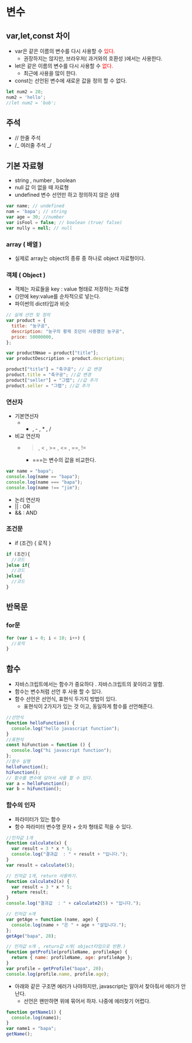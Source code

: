 # 변수

## var,let,const 차이

- var은 같은 이름의 변수를 다시 사용할 수 <font color = 'red'>있다. </font>
  - 권장하지는 않지만, 브라우저( 과거와의 호환성 )에서는 사용한다.
- let은 같은 이름의 변수를 다시 사용할 수 <font color = 'red'>없다. </font>
  - 최근에 사용을 많이 한다.
- const는 선언된 변수에 새로운 값을 정의 할 수 없다.

```javaScript
let num2 = 20;
num2 = 'hello';
//let num2 = 'bob';
```

## 주석

- // 한줄 주석
- /_ 여러줄 주석 _/

## 기본 자료형

- string , number , boolean
- null 값 이 없을 때 자료형
- undefined 변수 선언만 하고 정의하지 않은 상태

```javaScript
var name; // undefined
nam = 'bapa'; // string
var age = 30; //number
var isFool = false; // boolean (true/ false)
var nully = null; // null
```

### array ( 배열 )

- 실제로 array는 object의 종류 중 하나로 object 자료형이다.

### 객체 ( Object )

- 객체는 자료들을 key : value 형태로 저장하는 자료형
- {}안에 key:value를 순차적으로 넣는다.
- 파이썬의 dict타입과 비슷

```javaScript
// 실제 선언 및 정의
var product = {
  title: "농구공",
  description: "농구의 황제 조던이 사용했던 농구공",
  price: 50000000,
};

var productNmae = product["title"];
var productDescription = product.description;

product["title"] = "축구공"; // 값 변경
product.title = "축구공"; //값 변경
product["seller"] = "그랩"; //값 추가
product.seller = "그랩"; //값 추가
```

### 연산자

- 기본연선자
  - - , - , \* , /
- 비교 연산자
  - > , < , >= , <= , ==, !=
    - ===는 변수의 값을 비교한다.

```javascript
var name = "bapa";
console.log(name == "bapa");
console.log(name === "bapa");
console.log(name !== "jim");
```

- 논리 연산자
- || : OR
- && : AND

### 조건문

- if (조건) { 로직 }

```javascript
if (조건){
  //코드
}else if{
  //코드
}else{
  //코드
}
```

## 반목문

### for문

```javascript
for (var i = 0; i < 10; i++) {
  //로직
}
```

## 함수

- 자바스크립트에서는 함수가 중요하다 . 자바스크립트의 꽃이라고 말함.
- 함수는 변수처럼 선언 후 사용 할 수 있다.
- 함수 선언은 선언식, 표현식 두가지 방법이 있다.
  - 표현식이 2가지가 있는 것 이고, 동일하게 함수를 선언해준다.

```javascript
//선언식
function helloFunction() {
  console.log("hello javascript function");
}
//표현식
const hiFunction = function () {
  console.log("hi javascript function");
};
//함수 실행
helloFunction();
hiFunction();
// 함수를 변수에 담아서 사용 할 수 있다.
var a = helloFunction();
var b = hiFunction();
```

### 함수의 인자

- 파라미터가 있는 함수
- 함수 파라미터 변수명 문자 + 숫자 형태로 적을 수 있다.

```javascript
//인자값 1개
function calculate(x) {
  var result = 3 * x * 5;
  console.log("결과값  : " + result + "입니다.");
}
var result = calculate(5);

// 인자값 1개, return 사용하기.
function calculate2(x) {
  var result = 3 * x * 5;
  return result;
}
console.log("결과값  : " + calculate2(5) + "입니다.");

// 인자갑 n개
var getAge = function (name, age) {
  console.log(name + "은 " + age + "살입니다.");
};
getAge("bapa", 28);

// 인자값 n개 , return값 n개( object타입으로 반환.)
function getProfile(profileName, profileAge) {
  return { name: profileName, age: profileAge };
}
var profile = getProfile("bapa", 20);
console.log(profile.name, profile.age);
```

- 아래와 같은 구조면 에러가 나야하지만, javascript는 알아서 찾아줘서 에러가 안 난다.
  - 선언은 왠만하면 위에 묶어서 하자. 나중에 에러찾기 어렵다.

```javascript
function getName1() {
  console.log(name1);
}
var name1 = "bapa";
getName();
```
